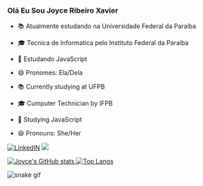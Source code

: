 ### Olá Eu Sou Joyce Ribeiro Xavier 

- 📚 Atualmente estudando na Universidade Federal da Paraíba
- 🎓 Tecnica de Informatica pelo Instituto Federal da Paraíba
- 📖 Estudando JavaScript
- 😄 Pronomes: Ela/Dela

- 📚 Currently studying at UFPB
- 🎓 Cumputer Technician by IFPB
- 📖 Studying JavaScript
- 😄 Pronouns: She/Her

[![LinkedIN](https://img.shields.io/badge/LinkedIn-0077B5?style=for-the-badge&logo=linkedin&logoColor=white)](https://www.linkedin.com/in/joyce-xavier-406421218)
<a href = "mailto:joyribeirogxavier@gmail.com" target=" blank"><img src="https://img.shields.io/badge/Gmail-D14836?style=for-the-badge&logo=gmail&logoColor=white" target="_blank">


![Joyce's GitHub stats](https://github-readme-stats.vercel.app/api?username=Joyce-Ribeiro&show_icons=true&theme=tokyonight)
[![Top Langs](https://github-readme-stats.vercel.app/api/top-langs/?username=Joyce-Ribeiro&layout=donut&theme=tokyonight)](https://github.com/Joyce-Ribeiro)


![snake gif](https://github.com/Joyce-Ribeiro/Joyce-Ribeiro/blob/output/github-contribution-grid-snake.svg)
